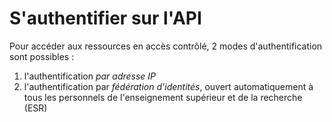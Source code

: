 # S'authentifier sur l'API

Pour accéder aux ressources en accès contrôlé, 2 modes d'authentification sont possibles :

1. l'authentification _par adresse IP_
2. l'authentification par _fédération d'identités_, ouvert automatiquement à tous les personnels de l'enseignement supérieur et de la recherche (ESR)
